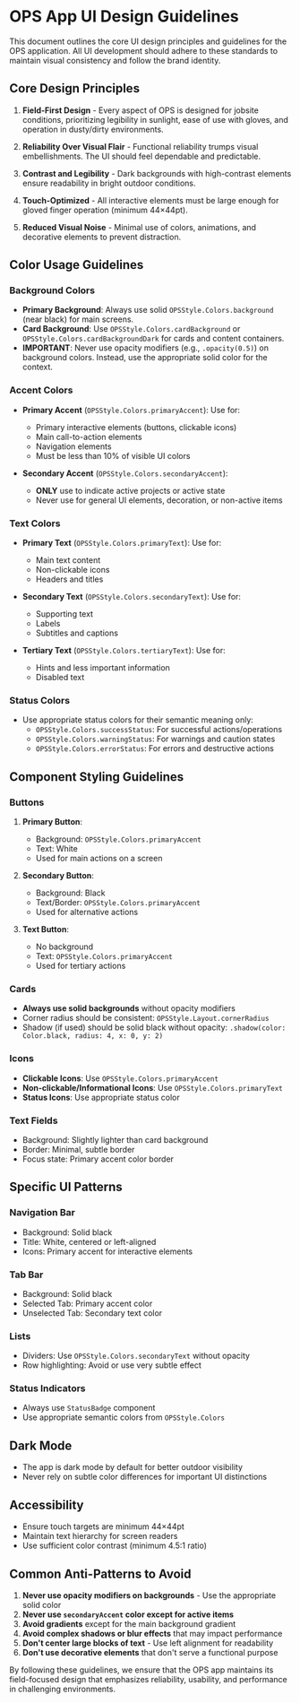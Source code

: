 # OPS App UI Design Guidelines

This document outlines the core UI design principles and guidelines for the OPS application. All UI development should adhere to these standards to maintain visual consistency and follow the brand identity.

## Core Design Principles

1. **Field-First Design** - Every aspect of OPS is designed for jobsite conditions, prioritizing legibility in sunlight, ease of use with gloves, and operation in dusty/dirty environments.

2. **Reliability Over Visual Flair** - Functional reliability trumps visual embellishments. The UI should feel dependable and predictable.

3. **Contrast and Legibility** - Dark backgrounds with high-contrast elements ensure readability in bright outdoor conditions.

4. **Touch-Optimized** - All interactive elements must be large enough for gloved finger operation (minimum 44×44pt).

5. **Reduced Visual Noise** - Minimal use of colors, animations, and decorative elements to prevent distraction.

## Color Usage Guidelines

### Background Colors
- **Primary Background**: Always use solid `OPSStyle.Colors.background` (near black) for main screens.
- **Card Background**: Use `OPSStyle.Colors.cardBackground` or `OPSStyle.Colors.cardBackgroundDark` for cards and content containers.
- **IMPORTANT**: Never use opacity modifiers (e.g., `.opacity(0.5)`) on background colors. Instead, use the appropriate solid color for the context.

### Accent Colors
- **Primary Accent** (`OPSStyle.Colors.primaryAccent`): Use for:
  - Primary interactive elements (buttons, clickable icons)
  - Main call-to-action elements
  - Navigation elements
  - Must be less than 10% of visible UI colors

- **Secondary Accent** (`OPSStyle.Colors.secondaryAccent`): 
  - **ONLY** use to indicate active projects or active state
  - Never use for general UI elements, decoration, or non-active items

### Text Colors
- **Primary Text** (`OPSStyle.Colors.primaryText`): Use for:
  - Main text content
  - Non-clickable icons
  - Headers and titles

- **Secondary Text** (`OPSStyle.Colors.secondaryText`): Use for:
  - Supporting text
  - Labels
  - Subtitles and captions

- **Tertiary Text** (`OPSStyle.Colors.tertiaryText`): Use for:
  - Hints and less important information
  - Disabled text

### Status Colors
- Use appropriate status colors for their semantic meaning only:
  - `OPSStyle.Colors.successStatus`: For successful actions/operations
  - `OPSStyle.Colors.warningStatus`: For warnings and caution states
  - `OPSStyle.Colors.errorStatus`: For errors and destructive actions

## Component Styling Guidelines

### Buttons
1. **Primary Button**: 
   - Background: `OPSStyle.Colors.primaryAccent`
   - Text: White
   - Used for main actions on a screen

2. **Secondary Button**:
   - Background: Black
   - Text/Border: `OPSStyle.Colors.primaryAccent`
   - Used for alternative actions

3. **Text Button**:
   - No background
   - Text: `OPSStyle.Colors.primaryAccent`
   - Used for tertiary actions

### Cards
- **Always use solid backgrounds** without opacity modifiers
- Corner radius should be consistent: `OPSStyle.Layout.cornerRadius`
- Shadow (if used) should be solid black without opacity: `.shadow(color: Color.black, radius: 4, x: 0, y: 2)`

### Icons
- **Clickable Icons**: Use `OPSStyle.Colors.primaryAccent`
- **Non-clickable/Informational Icons**: Use `OPSStyle.Colors.primaryText`
- **Status Icons**: Use appropriate status color

### Text Fields
- Background: Slightly lighter than card background
- Border: Minimal, subtle border
- Focus state: Primary accent color border

## Specific UI Patterns

### Navigation Bar
- Background: Solid black
- Title: White, centered or left-aligned
- Icons: Primary accent for interactive elements

### Tab Bar
- Background: Solid black
- Selected Tab: Primary accent color
- Unselected Tab: Secondary text color

### Lists
- Dividers: Use `OPSStyle.Colors.secondaryText` without opacity
- Row highlighting: Avoid or use very subtle effect

### Status Indicators
- Always use `StatusBadge` component
- Use appropriate semantic colors from `OPSStyle.Colors`

## Dark Mode
- The app is dark mode by default for better outdoor visibility
- Never rely on subtle color differences for important UI distinctions

## Accessibility
- Ensure touch targets are minimum 44×44pt
- Maintain text hierarchy for screen readers
- Use sufficient color contrast (minimum 4.5:1 ratio)

## Common Anti-Patterns to Avoid

1. **Never use opacity modifiers on backgrounds** - Use the appropriate solid color
2. **Never use `secondaryAccent` color except for active items** 
3. **Avoid gradients** except for the main background gradient
4. **Avoid complex shadows or blur effects** that may impact performance
5. **Don't center large blocks of text** - Use left alignment for readability
6. **Don't use decorative elements** that don't serve a functional purpose

By following these guidelines, we ensure that the OPS app maintains its field-focused design that emphasizes reliability, usability, and performance in challenging environments.